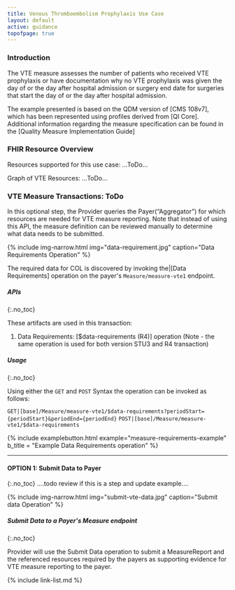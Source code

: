 ```yaml
---
title: Venous Thromboembolism Prophylaxis Use Case
layout: default
active: guidance
topofpage: true
---
```


### Introduction

The VTE measure assesses the number of patients who received VTE prophylaxis or have documentation why no VTE prophylaxis was given the day of or the day after hospital admission or surgery end date for surgeries that start the day of or the day after hospital admission.

The example presented is based on the QDM version of [CMS 108v7], which has been represented using profiles derived from [QI Core].  Additional information regarding the measure specification can be found in the [Quality Measure Implementation Guide]

### FHIR Resource Overview

Resources supported for this use case: ...ToDo...

Graph of VTE Resources: …ToDo…

### VTE Measure Transactions: ToDo

In this optional step, the Provider queries the Payer(“Aggregator”) for which resources are needed for VTE measure reporting. Note that instead of using this API, the measure definition can be reviewed manually to determine what data needs to be submitted.

{% include img-narrow.html img="data-requirement.jpg" caption="Data Requirements Operation" %}

The required data for COL is discovered by invoking the|[Data Requirements] operation on the payer's `Measure/measure-vte1` endpoint.

##### APIs
{:.no_toc}

These artifacts are used in this transaction:

1. Data Requirements: [$data-requirements (R4)] operation  (Note - the same operation is used for both version STU3 and R4 transaction)

##### Usage
{:.no_toc}

Using either the `GET` and `POST` Syntax the operation can be invoked as follows:

`GET|[base]/Measure/measure-vte1/$data-requirements?periodStart={periodStart}&periodEnd={periodEnd}`
`POST|[base]/Measure/measure-vte1/$data-requirements`

{% include examplebutton.html example="measure-requirements-example" b_title = "Example Data Requirements operation" %}

---

#### OPTION 1: Submit Data to Payer
{:.no_toc}
    ....todo review if this is a step and update example....


{% include img-narrow.html img="submit-vte-data.jpg" caption="Submit data Operation" %}

##### Submit Data to a Payer's Measure endpoint
{:.no_toc}

Provider will use the Submit Data operation to submit a MeasureReport and the referenced resources required by the payers as supporting evidence for VTE measure reporting to the payer.


{% include link-list.md %}
